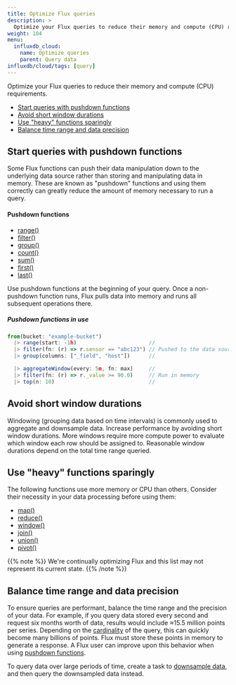 ```yaml
---
title: Optimize Flux queries
description: >
  Optimize your Flux queries to reduce their memory and compute (CPU) requirements.
weight: 104
menu:
  influxdb_cloud:
    name: Optimize queries
    parent: Query data
influxdb/cloud/tags: [query]
---
```


Optimize your Flux queries to reduce their memory and compute (CPU) requirements.

- [Start queries with pushdown functions](#start-queries-with-pushdown-functions)
- [Avoid short window durations](#avoid-short-window-durations)
- [Use "heavy" functions sparingly](#use-heavy-functions-sparingly)
- [Balance time range and data precision](#balance-time-range-and-data-precision)

## Start queries with pushdown functions
Some Flux functions can push their data manipulation down to the underlying
data source rather than storing and manipulating data in memory.
These are known as "pushdown" functions and using them correctly can greatly
reduce the amount of memory necessary to run a query.

#### Pushdown functions
- [range()](/influxdb/cloud/reference/flux/stdlib/built-in/transformations/range/)
- [filter()](/influxdb/cloud/reference/flux/stdlib/built-in/transformations/filter/)
- [group()](/influxdb/cloud/reference/flux/stdlib/built-in/transformations/group/)
- [count()](/influxdb/cloud/reference/flux/stdlib/built-in/transformations/aggregates/count/)
- [sum()](/influxdb/cloud/reference/flux/stdlib/built-in/transformations/aggregates/sum/)
- [first()](/influxdb/cloud/reference/flux/stdlib/built-in/transformations/selectors/first/)
- [last()](/influxdb/cloud/reference/flux/stdlib/built-in/transformations/selectors/last/)

Use pushdown functions at the beginning of your query.
Once a non-pushdown function runs, Flux pulls data into memory and runs all
subsequent operations there.

##### Pushdown functions in use
```js
from(bucket: "example-bucket")
  |> range(start: -1h)                       //
  |> filter(fn: (r) => r.sensor == "abc123") // Pushed to the data source
  |> group(columns: ["_field", "host"])      //

  |> aggregateWindow(every: 5m, fn: max)     //
  |> filter(fn: (r) => r._value >= 90.0)     // Run in memory
  |> top(n: 10)                              //
```

## Avoid short window durations
Windowing (grouping data based on time intervals) is commonly used to aggregate and downsample data.
Increase performance by avoiding short window durations.
More windows require more compute power to evaluate which window each row should be assigned to.
Reasonable window durations depend on the total time range queried.

## Use "heavy" functions sparingly
The following functions use more memory or CPU than others.
Consider their necessity in your data processing before using them:

- [map()](/influxdb/cloud/reference/flux/stdlib/built-in/transformations/map/)
- [reduce()](/influxdb/cloud/reference/flux/stdlib/built-in/transformations/aggregates/reduce/)
- [window()](/influxdb/cloud/reference/flux/stdlib/built-in/transformations/window/)
- [join()](/influxdb/cloud/reference/flux/stdlib/built-in/transformations/join/)
- [union()](/influxdb/cloud/reference/flux/stdlib/built-in/transformations/union/)
- [pivot()](/influxdb/cloud/reference/flux/stdlib/built-in/transformations/pivot/)

{{% note %}}
We're continually optimizing Flux and this list may not represent its current state.
{{% /note %}}

## Balance time range and data precision
To ensure queries are performant, balance the time range and the precision of your data.
For example, if you query data stored every second and request six months worth of data,
results would include ≈15.5 million points per series.  Depending on the [cardinality](https://docs.influxdata.com/influxdb/cloud/reference/glossary/#series-cardinality) of the query, this can quickly become many billions of points.
Flux must store these points in memory to generate a response.  A Flux user can improve upon this behavior when using [pushdown functions](https://docs.influxdata.com/influxdb/cloud/query-data/optimize-queries/#pushdown-functions).

To query data over large periods of time, create a task to [downsample data](/influxdb/cloud/process-data/common-tasks/downsample-data/), and then query the downsampled data instead.
